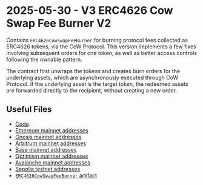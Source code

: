 # 2025-05-30 - V3 ERC4626 Cow Swap Fee Burner V2

Contains `ERC4626CowSwapFeeBurner` for burning protocol fees collected as ERC4626 tokens, via the CoW Protocol. This version implements a few fixes involving subsequent orders for one token, as well as better access controls following the ownable pattern.

The contract first unwraps the tokens and creates burn orders for the underlying assets, which are asynchronously executed through CoW Protocol.
If the underlying asset is the target token, the redeemed assets are forwarded directly to the recipient, without creating a new order.

## Useful Files

- [Code](https://github.com/balancer/balancer-v3-monorepo/commit/84cfb0d9d0bd024f92c7a95c64ab7ab8b4c12f4b).
- [Ethereum mainnet addresses](./output/mainnet.json)
- [Gnosis mainnet addresses](./output/gnosis.json)
- [Arbitrum mainnet addresses](./output/arbitrum.json)
- [Base mainnet addresses](./output/base.json)
- [Optimism mainnet addresses](./output/optimism.json)
- [Avalanche mainnet addresses](./output/avalanche.json)
- [Sepolia testnet addresses](./output/sepolia.json)
- [`ERC4626CowSwapFeeBurner` artifact](./artifact/ERC4626CowSwapFeeBurner.json)